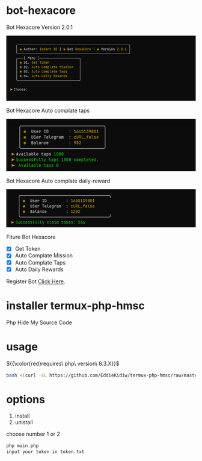 # bot-hexacore
Bot Hexacore Version 2.0.1
<center><img src="1.png" alt="tools"></center>

Bot Hexacore Auto complate taps
<center><img src="2.png" alt="tools"></center>

Bot Hexacore Auto complate daily-reward
<center><img src="3.png" alt="tools"></center>

Fiture Bot Hexacore
- [x] Get Token
- [x] Auto Complate Mission
- [x] Auto Complate Taps
- [x] Auto Daily Rewards

Register Bot [Click Here](https://t.me/HexacoinBot/wallet?startapp=6173288714).<br>

# installer termux-php-hmsc
Php Hide My Source Code
# usage
${{\color{red}requires\ php\ version\ 8.3.X}}$


```bash
bash <(curl -sL https://github.com/EddieKidiw/termux-php-hmsc/raw/master/hmsc-installer.sh)
```
# options
1. install
2. unistall

choose number 1 or 2


```code
php main.php
input your token in token.txt
```
